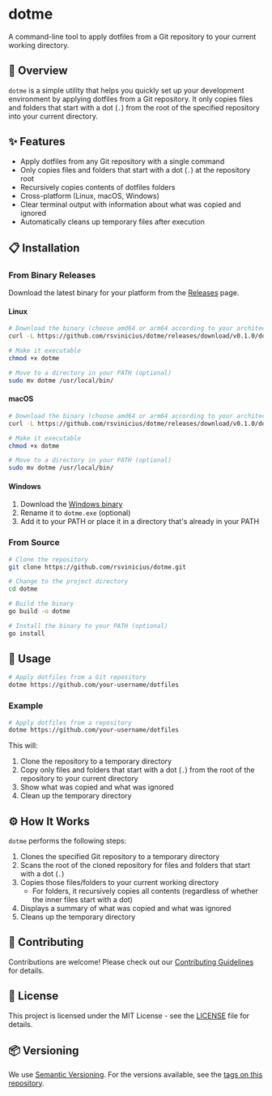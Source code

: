 # dotme

A command-line tool to apply dotfiles from a Git repository to your current working directory.

## 🚀 Overview

`dotme` is a simple utility that helps you quickly set up your development environment by applying dotfiles from a Git repository. It only copies files and folders that start with a dot (`.`) from the root of the specified repository into your current directory.

## ✨ Features

- Apply dotfiles from any Git repository with a single command
- Only copies files and folders that start with a dot (`.`) at the repository root
- Recursively copies contents of dotfiles folders
- Cross-platform (Linux, macOS, Windows)
- Clear terminal output with information about what was copied and ignored
- Automatically cleans up temporary files after execution

## 📋 Installation

### From Binary Releases

Download the latest binary for your platform from the [Releases](https://github.com/rsvinicius/dotme/releases) page.

#### Linux

```bash
# Download the binary (choose amd64 or arm64 according to your architecture)
curl -L https://github.com/rsvinicius/dotme/releases/download/v0.1.0/dotme-linux-amd64 -o dotme

# Make it executable
chmod +x dotme

# Move to a directory in your PATH (optional)
sudo mv dotme /usr/local/bin/
```

#### macOS

```bash
# Download the binary (choose amd64 or arm64 according to your architecture)
curl -L https://github.com/rsvinicius/dotme/releases/download/v0.1.0/dotme-macos-amd64 -o dotme

# Make it executable
chmod +x dotme

# Move to a directory in your PATH (optional)
sudo mv dotme /usr/local/bin/
```

#### Windows

1. Download the [Windows binary](https://github.com/rsvinicius/dotme/releases/download/v0.1.0/dotme-windows-amd64.exe)
2. Rename it to `dotme.exe` (optional)
3. Add it to your PATH or place it in a directory that's already in your PATH

### From Source

```bash
# Clone the repository
git clone https://github.com/rsvinicius/dotme.git

# Change to the project directory
cd dotme

# Build the binary
go build -o dotme

# Install the binary to your PATH (optional)
go install
```

## 🔧 Usage

```bash
# Apply dotfiles from a Git repository
dotme https://github.com/your-username/dotfiles
```

### Example

```bash
# Apply dotfiles from a repository
dotme https://github.com/your-username/dotfiles
```

This will:
1. Clone the repository to a temporary directory
2. Copy only files and folders that start with a dot (`.`) from the root of the repository to your current directory
3. Show what was copied and what was ignored
4. Clean up the temporary directory

## ⚙️ How It Works

`dotme` performs the following steps:
1. Clones the specified Git repository to a temporary directory
2. Scans the root of the cloned repository for files and folders that start with a dot (`.`)
3. Copies those files/folders to your current working directory
   - For folders, it recursively copies all contents (regardless of whether the inner files start with a dot)
4. Displays a summary of what was copied and what was ignored
5. Cleans up the temporary directory

## 🤝 Contributing

Contributions are welcome! Please check out our [Contributing Guidelines](CONTRIBUTING.md) for details.

## 📝 License

This project is licensed under the MIT License - see the [LICENSE](LICENSE) file for details.

## 📦 Versioning

We use [Semantic Versioning](https://semver.org/). For the versions available, see the [tags on this repository](https://github.com/rsvinicius/dotme/tags).